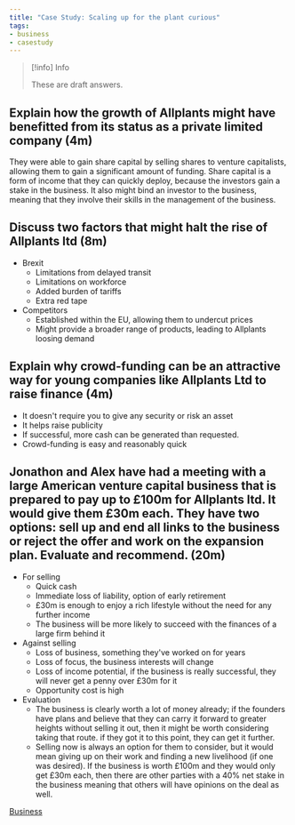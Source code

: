 ```yaml
---
title: "Case Study: Scaling up for the plant curious"
tags:
- business
- casestudy
---
```


> [!info] Info 
>
> These are draft answers.


## Explain how the growth of Allplants might have benefitted from its status as a private limited company (4m)

They were able to gain share capital by selling shares to venture capitalists, allowing them to gain a significant amount of funding. Share capital is a form of income that they can quickly deploy, because the investors gain a stake in the business. It also might bind an investor to the business, meaning that they involve their skills in the management of the business.

## Discuss two factors that might halt the rise of Allplants ltd (8m)

- Brexit
	- Limitations from delayed transit
	- Limitations on workforce
	- Added burden of tariffs
	- Extra red tape
- Competitors
	- Established within the EU, allowing them to undercut prices
	- Might provide a broader range of products, leading to Allplants loosing demand 


## Explain why crowd-funding can be an attractive way for young companies like Allplants Ltd to raise finance (4m)

- It doesn't require you to give any security or risk an asset
- It helps raise publicity
- If successful, more cash can be generated than requested.
- Crowd-funding is easy and reasonably quick

## Jonathon and Alex have had a meeting with a large American venture capital business that is prepared to pay up to £100m for Allplants ltd. It would give them £30m each. They have two options: sell up and end all links to the business or reject the offer and work on the expansion plan. Evaluate and recommend. (20m)


- For selling
	- Quick cash
	- Immediate loss of liability, option of early retirement
	- £30m is enough to enjoy a rich lifestyle without the need for any further income
	- The business will be more likely to succeed with the finances of a large firm behind it
- Against selling
	- Loss of business, something they've worked on for years
	- Loss of focus, the business interests will change
	- Loss of income potential, if the business is really successful, they will never get a penny over £30m for it
	- Opportunity cost is high
- Evaluation
	- The business is clearly worth a lot of money already; if the founders have plans and believe that they can carry it forward to greater heights without selling it out, then it might be worth considering taking that route. if they got it to this point, they can get it further.
	- Selling now is always an option for them to consider, but it would mean giving up on their work and finding a new livelihood (if one was desired). If the business is worth £100m and they would only get £30m each, then there are other parties with a 40% net stake in the business meaning that others will have opinions on the deal as well.



[Business](/Business)